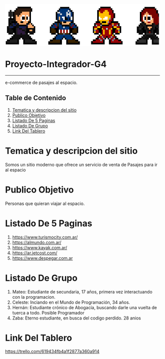 ![alt text](https://github.com/Zabala-Saint-Paul/Proyecto-Integrador-G4/blob/main/public/images/project.png)


# Proyecto-Integrador-G4
***
e-commerce de pasajes al espacio.
## Table de Contenido
1. [Tematica y descripcion del sitio](#Tematica-y-descripcion-del-sitio)
2. [Publico Objetivo](#Publico-Objetivo)
3. [Listado De 5 Paginas](#Listado-De-5-Paginas)
4. [Listado De Grupo](#Listado-De-Grupo)
5. [Link Del Tablero](#Link-Del-Tablero)
# Tematica y descripcion del sitio
Somos un sitio moderno que ofrece un servicio de venta de Pasajes para ir al espacio
# Publico Objetivo
Personas que quieran viajar al espacio.
# Listado De 5 Paginas
1. https://www.turismocity.com.ar/
2. https://almundo.com.ar/
3. https://www.kayak.com.ar/
4. https://ar.jetcost.com/
5. https://www.despegar.com.ar
# Listado De Grupo
1. Mateo: Estudiante de secundaria, 17 años, primera vez interactuando con la programacion.
2. Celeste: Inciando en el Mundo de Programación, 34 años.
3. Hernán: Estudiante crónico de Abogacía, buscando darle una vuelta de tuerca a todo. Posible Programador
4. Zaba: Eterno estudiante, en busca del codigo perdido. 28 anios
# Link Del Tablero
https://trello.com/619434fb4a1f2877a360a914